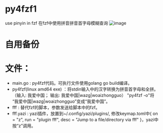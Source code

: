 # py4fzf1
use pinyin in fzf 在fzf中使用拼音拼音首字母模糊查询
![image](https://github.com/mslugyfw/py4fzf1/blob/main/imgs/img1.jpg)

# 自用备份

# 文件：
- main.go : py4fzf代码。可执行文件使用golang go build编译。
- py4fzf(linux amd64 exe) ：将stdin输入中的汉字转换为拼音首字母和全拼。（输入: 我爱中国； 输出: 我爱中国|wazg|woaizhongguo） "py4fzf -o"将 “我爱中国|wazg|woaizhongguo”变成“我爱中国”。
- fff : 替代fzf的脚本，参数发送给脚本中的fzf。
- fff.yazi : yazi插件，放置到~/.config/yazi/plugins/, 修改keymap.toml中{ on = "z",         run = "plugin fff",                  desc = "Jump to a file/directory via fff" }，yazi中按“z”调用。


